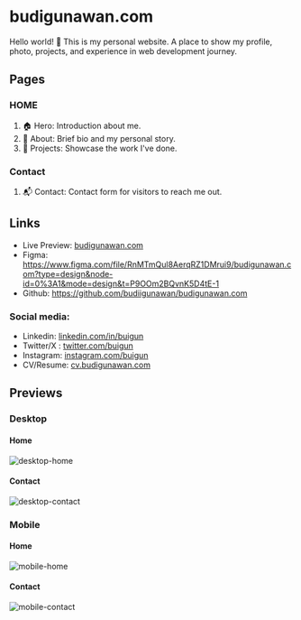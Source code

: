 # budigunawan.com

Hello world! 👋 This is my personal website. A place to show my profile, photo, projects, and experience in web development journey.

## Pages

### HOME

1. 🏠 Hero: Introduction about me.
2. 🔎 About: Brief bio and my personal story.
3. 🚧 Projects: Showcase the work I've done.

### Contact

1. 📬 Contact: Contact form for visitors to reach me out.

## Links

- Live Preview: [budigunawan.com](https://budigunawan-com-v1.vercel.app/)
- Figma: <https://www.figma.com/file/RnMTmQul8AerqRZ1DMrui9/budigunawan.com?type=design&node-id=0%3A1&mode=design&t=P9OOm2BQvnK5D4tE-1>
- Github: <https://github.com/budiigunawan/budigunawan.com>

### Social media:

- Linkedin: [linkedin.com/in/buigun](https://linkedin.com/in/buigun)
- Twitter/X : [twitter.com/buigun](https://twitter.com/buigun)
- Instagram: [instagram.com/buigun](https://instagram.com/buigun)
- CV/Resume: [cv.budigunawan.com](https://drive.google.com/file/d/1vwh0zGvqo1MZ3ejR88LS1R3Xfv9VCLdZ/view?usp=drive_link)

## Previews

### Desktop

#### Home

![desktop-home](./previews/desktop.jpg)

#### Contact

![desktop-contact](./previews/desktop-contact.jpg)

### Mobile

#### Home

![mobile-home](./previews/phone-home.jpg)

#### Contact

![mobile-contact](./previews/phone-contact.jpg)
